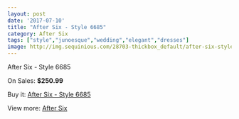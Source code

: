 ```yaml
---
layout: post
date: '2017-07-10'
title: "After Six - Style 6685"
category: After Six
tags: ["style","junoesque","wedding","elegant","dresses"]
image: http://img.sequinious.com/28703-thickbox_default/after-six-style-6685.jpg
---
```

After Six - Style 6685

On Sales: **$250.99**
<a href="https://www.sequinious.com/after-six/3057-after-six-style-6685.html"><amp-img layout="responsive" width="600" height="600" src="//img.sequinious.com/28703-thickbox_default/after-six-style-6685.jpg" alt="After Six - Style 6685 0" /></a>
<a href="https://www.sequinious.com/after-six/3057-after-six-style-6685.html"><amp-img layout="responsive" width="600" height="600" src="//img.sequinious.com/28704-thickbox_default/after-six-style-6685.jpg" alt="After Six - Style 6685 1" /></a>

Buy it: [After Six - Style 6685](https://www.sequinious.com/after-six/3057-after-six-style-6685.html "After Six - Style 6685")

View more: [After Six](https://www.sequinious.com/32-after-six "After Six")